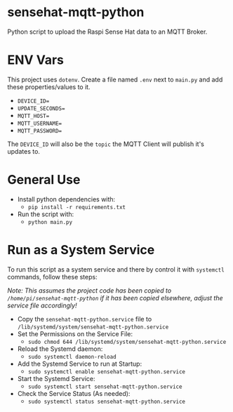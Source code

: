 # sensehat-mqtt-python
Python script to upload the Raspi Sense Hat data to an MQTT Broker.

# ENV Vars
This project uses `dotenv`.  Create a file named `.env` next to `main.py` and add these properties/values to it.

- `DEVICE_ID=`
- `UPDATE_SECONDS=`
- `MQTT_HOST=`
- `MQTT_USERNAME=`
- `MQTT_PASSWORD=`

The `DEVICE_ID` will also be the `topic` the MQTT Client will publish it's updates to.

# General Use
* Install python dependencies with:
  * `pip install -r requirements.txt`
* Run the script with:
  * `python main.py`
  
# Run as a System Service
To run this script as a system service and there by control it with `systemctl ` commands, follow these steps:

_Note: This assumes the project code has been copied to `/home/pi/sensehat-mqtt-python` if it has been copied elsewhere, adjust the service file accordingly!_

* Copy the `sensehat-mqtt-python.service` file to `/lib/systemd/system/sensehat-mqtt-python.service`
* Set the Permissions on the Service File:
  * `sudo chmod 644 /lib/systemd/system/sensehat-mqtt-python.service`
* Reload the Systemd daemon:
  * `sudo systemctl daemon-reload`
* Add the Systemd Service to run at Startup:
  * `sudo systemctl enable sensehat-mqtt-python.service`
* Start the Systemd Service:
  * `sudo systemctl start sensehat-mqtt-python.service`
* Check the Service Status (As needed):
  * `sudo systemctl status sensehat-mqtt-python.service`